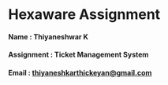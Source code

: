 
# Hexaware Assignment

#### Name : Thiyaneshwar K
#### Assignment : Ticket Management System
#### Email : thiyaneshkarthickeyan@gmail.com
